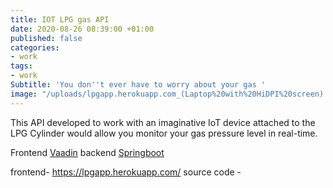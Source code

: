 ```yaml
---
title: IOT LPG gas API
date: 2020-08-26 08:39:00 +01:00
published: false
categories:
- work
tags:
- work
Subtitle: 'You don''t ever have to worry about your gas '
image: "/uploads/lpgapp.herokuapp.com_(Laptop%20with%20HiDPI%20screen).png"
---
```


This API developed to work with an imaginative IoT device attached to the LPG Cylinder would allow you monitor your gas pressure level in real-time. 

Frontend  [Vaadin](https://vaadin.com/) 
backend [Springboot](https://spring.io/)

frontend- https://lpgapp.herokuapp.com/
source code - 